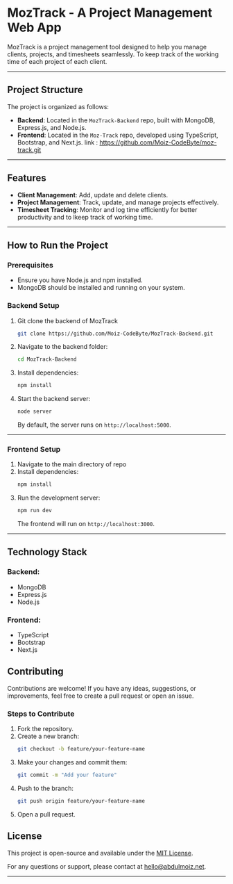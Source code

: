 # MozTrack - A Project Management Web App

MozTrack is a project management tool designed to help you manage clients, projects, and timesheets seamlessly. To keep track of the working time of each project of each client.

---

## Project Structure
The project is organized as follows:
- **Backend**: Located in the `MozTrack-Backend` repo, built with MongoDB, Express.js, and Node.js. 
- **Frontend**: Located in the `Moz-Track` repo, developed using TypeScript, Bootstrap, and Next.js.
     link : https://github.com/Moiz-CodeByte/moz-track.git

---

## Features
- **Client Management**: Add, update and delete clients.
- **Project Management**: Track, update, and manage projects effectively.
- **Timesheet Tracking**: Monitor and log time efficiently for better productivity and to lkeep track of working time.

---

## How to Run the Project

### Prerequisites
- Ensure you have Node.js and npm installed.
- MongoDB should be installed and running on your system.

### Backend Setup
1. Git clone the backend of MozTrack
   ```bash
   git clone https://github.com/Moiz-CodeByte/MozTrack-Backend.git
   ```
1. Navigate to the backend folder:
   
   ```bash
   cd MozTrack-Backend
   ```
3. Install dependencies:
   ```bash
   npm install
   ```
4. Start the backend server:
   ```bash
   node server
   ```
   By default, the server runs on `http://localhost:5000`.

---

### Frontend Setup
1. Navigate to the main directory of repo
2. Install dependencies:
   ```bash
   npm install
   ```
3. Run the development server:
   ```bash
   npm run dev
   ```
   The frontend will run on `http://localhost:3000`.

---

## Technology Stack
### Backend:
- MongoDB
- Express.js
- Node.js

### Frontend:
- TypeScript
- Bootstrap
- Next.js

## Contributing
Contributions are welcome! If you have any ideas, suggestions, or improvements, feel free to create a pull request or open an issue.

### Steps to Contribute
1. Fork the repository.
2. Create a new branch:
   ```bash
   git checkout -b feature/your-feature-name
   ```
3. Make your changes and commit them:
   ```bash
   git commit -m "Add your feature"
   ```
4. Push to the branch:
   ```bash
   git push origin feature/your-feature-name
   ```
5. Open a pull request.

## License
This project is open-source and available under the [MIT License](LICENSE).


For any questions or support, please contact at [hello@abdulmoiz.net](mailto:hello@abdulmoiz.net).

---


